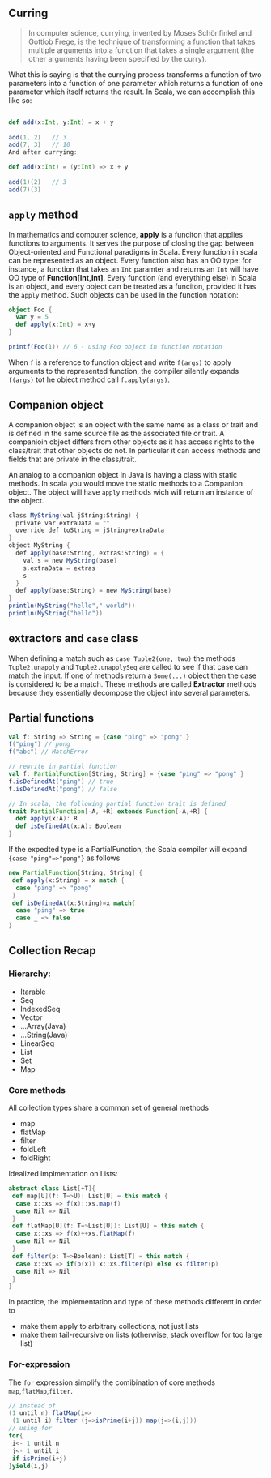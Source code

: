 ## Curring

> In computer science, currying, invented by Moses Schönfinkel and Gottlob Frege, is the technique of transforming a function that takes multiple arguments into a function that takes a single argument (the other arguments having been specified by the curry).

What this is saying is that the currying process transforms a function of two parameters into a function of one parameter which returns a function of one parameter which itself returns the result.  In Scala, we can accomplish this like so:
```scala

def add(x:Int, y:Int) = x + y
 
add(1, 2)   // 3
add(7, 3)   // 10
And after currying:

def add(x:Int) = (y:Int) => x + y
 
add(1)(2)   // 3
add(7)(3) 

```

## `apply` method
In mathematics and computer science, **apply** is a funciton that applies functions to arguments. It serves the purpose of closing the gap between Object-oriented and Functional paradigms in Scala. Every function in scala can be represented as an object. Every function also has an OO type: for instance, a function that takes an `Int` paramter and returns an `Int` will have OO type of **Function[Int,Int]**.  Every function (and everything else) in Scala is an object, and every object can be treated as a funciton, provided it has the `apply` method. Such objects can be used in the function notation:
```scala
object Foo {
  var y = 5
  def apply(x:Int) = x+y
}

printf(Foo(1)) // 6 - using Foo object in function notation
```
When `f` is a reference to function object and write `f(args)` to apply arguments to the represented function, the compiler silently expands `f(args)` tot he object method call `f.apply(args)`.

## Companion object
A companion object is an object with the same name as a class or trait and is defined in the same source file as the associated file or trait. A companioin object differs from other objects as it has access rights to the class/trait that other objects do not. In particular it can access methods and fields that are private in the class/trait.

An analog to a companion object in Java is having a class with static methods. In scala you would move the static methods to a Companion object. The object will have `apply` methods wich will return an instance of the object.
```scala
class MyString(val jString:String) {
  private var extraData = ""
  override def toString = jString+extraData
}
object MyString {
  def apply(base:String, extras:String) = {
    val s = new MyString(base)
    s.extraData = extras
    s
  }
  def apply(base:String) = new MyString(base)
}
println(MyString("hello"," world"))
println(MyString("hello"))
```

## extractors and `case` class
When defining a match such as `case Tuple2(one, two)` the methods `Tuple2.unapply` and `Tuple2.unapplySeq` are called to see if that case can match the input. If one of methods return a `Some(...)` object then the case is considered to be a match. These methods are called **Extractor** methods because they essentially decompose the object into several parameters.

## Partial functions
```scala
val f: String => String = {case "ping" => "pong" }
f("ping") // pong
f("abc") // MatchError

// rewrite in partial function
val f: PartialFunction[String, String] = {case "ping" => "pong" }
f.isDefinedAt("ping") // true
f.isDefinedAt("pong") // false

// In scala, the following partial function trait is defined 
trait PartialFunction[-A, +R] extends Function[-A,+R] {
  def apply(x:A): R
  def isDefinedAt(x:A): Boolean
}
```
If the expedted type is a PartialFunction, the Scala compiler will expand  `{case "ping"=>"pong"}` as follows
```scala
new PartialFunction[String, String] {
 def apply(x:String) = x match {
  case "ping" => "pong"
 }
 def isDefinedAt(x:String)=x match{
  case "ping" => true
  case _ => false
}
```

## Collection Recap

### Hierarchy:
* Itarable
 * Seq
  * IndexedSeq
   * Vector
   * ...Array(Java)
   * ...String(Java)
  * LinearSeq
   * List
 * Set
 * Map

### Core methods
All collection types share a common set of general methods
* map
* flatMap
* filter
* foldLeft
* foldRight

Idealized implmentation on Lists:
```scala
abstract class List[+T]{
 def map[U](f: T=>U): List[U] = this match {
  case x::xs => f(x)::xs.map(f)
  case Nil => Nil
 }
 def flatMap[U](f: T=>List[U]): List[U] = this match {
  case x::xs => f(x)++xs.flatMap(f)
  case Nil => Nil
 }
 def filter(p: T=>Boolean): List[T] = this match {
  case x::xs => if(p(x)) x::xs.filter(p) else xs.filter(p)
  case Nil => Nil
 }
}
```
In practice, the implementation and type of these methods different in order to
* make them apply to arbitrary collections, not just lists
* make them tail-recursive on lists (otherwise, stack overflow for too large list)

### For-expression
The `for` expression simplify the comibination of core methods `map`,`flatMap`,`filter`.
```scala
// instead of 
(1 until n) flatMap(i=>
 (1 until i) filter (j=>isPrime(i+j)) map(j=>(i,j)))
// using for
for{
 i<- 1 until n
 j<- 1 until i
 if isPrime(i+j)
}yield(i,j)
```
